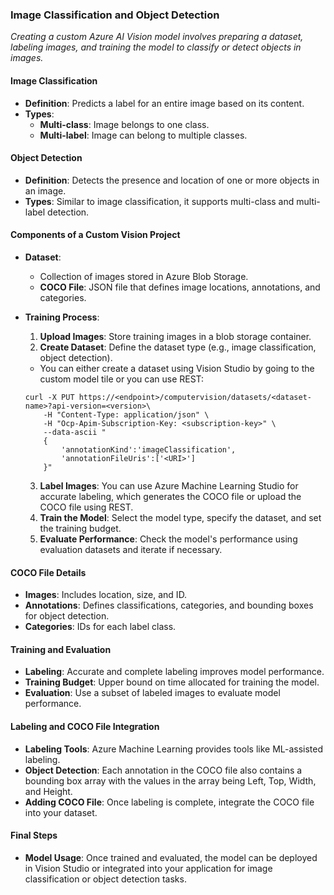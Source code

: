 ### Image Classification and Object Detection
*Creating a custom Azure AI Vision model involves preparing a dataset, labeling images, and training the model to classify or detect objects in images.*

#### Image Classification
- **Definition**: Predicts a label for an entire image based on its content.
- **Types**:
  - **Multi-class**: Image belongs to one class.
  - **Multi-label**: Image can belong to multiple classes.

#### Object Detection
- **Definition**: Detects the presence and location of one or more objects in an image.
- **Types**: Similar to image classification, it supports multi-class and multi-label detection.

#### Components of a Custom Vision Project
- **Dataset**:
  - Collection of images stored in Azure Blob Storage.
  - **COCO File**: JSON file that defines image locations, annotations, and categories.

- **Training Process**:
  1. **Upload Images**: Store training images in a blob storage container.
  2. **Create Dataset**: Define the dataset type (e.g., image classification, object detection).
    - You can either create a dataset using Vision Studio by going to the custom model tile or you can use REST:
    ```
    curl -X PUT https://<endpoint>/computervision/datasets/<dataset-name>?api-version=<version>\
        -H "Content-Type: application/json" \
        -H "Ocp-Apim-Subscription-Key: <subscription-key>" \
        --data-ascii "
        {
            'annotationKind':'imageClassification',
            'annotationFileUris':['<URI>']
        }"
  ```
  3. **Label Images**: You can use Azure Machine Learning Studio for accurate labeling, which generates the COCO file or upload the COCO file using REST.
  4. **Train the Model**: Select the model type, specify the dataset, and set the training budget.
  5. **Evaluate Performance**: Check the model's performance using evaluation datasets and iterate if necessary.

#### COCO File Details
- **Images**: Includes location, size, and ID.
- **Annotations**: Defines classifications, categories, and bounding boxes for object detection.
- **Categories**: IDs for each label class.

#### Training and Evaluation
- **Labeling**: Accurate and complete labeling improves model performance.
- **Training Budget**: Upper bound on time allocated for training the model.
- **Evaluation**: Use a subset of labeled images to evaluate model performance.

#### Labeling and COCO File Integration
- **Labeling Tools**: Azure Machine Learning provides tools like ML-assisted labeling.
- **Object Detection**: Each annotation in the COCO file also contains a bounding box array with the values in the array being Left, Top, Width, and Height.
- **Adding COCO File**: Once labeling is complete, integrate the COCO file into your dataset.

#### Final Steps
- **Model Usage**: Once trained and evaluated, the model can be deployed in Vision Studio or integrated into your application for image classification or object detection tasks.